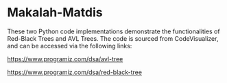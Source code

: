 # Makalah-Matdis
These two Python code implementations demonstrate the functionalities of Red-Black Trees and AVL Trees. The code is sourced from CodeVisualizer, and can be accessed via the following links:

https://www.programiz.com/dsa/avl-tree 

https://www.programiz.com/dsa/red-black-tree

